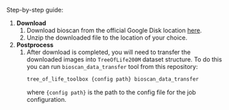 Step-by-step guide:

1. **Download**
    1. Download bioscan from the official Google Disk location [here](https://drive.google.com/drive/u/1/folders/1Jc57eKkeiYrnUBc9WlIp-ZS_L1bVlT-0).
    2. Unzip the downloaded file to the location of your choice.
2. **Postprocess**
    1. After download is completed, you will need to transfer the downloaded images into `TreeOfLife200M` dataset structure.
       To do this you can run `bioscan_data_transfer` tool from this repository:
        ```bash
       tree_of_life_toolbox {config path} bioscan_data_transfer
        ```
       where `{config path}` is the path to the config file for the job configuration.